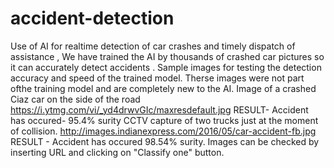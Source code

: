 # accident-detection
Use of AI for realtime detection of car crashes and timely dispatch of assistance , We have trained the AI by thousands of crashed car pictures so it can accurately detect accidents . 
Sample images for testing the detection accuracy and speed of the trained model. Therse images were not part ofthe training model and are completely new to the AI.
Image of a crashed Ciaz car on the side of the road https://i.ytmg.com/vi/_yd4drwvGIc/maxresdefault.jpg   RESULT-  Accident has occured- 95.4% surity
CCTV capture of two trucks just at the moment of collision. http://images.indianexpress.com/2016/05/car-accident-fb.jpg  RESULT - Accident has occured 98.54% surity.
Images can be checked by inserting URL and clicking on "Classify one" button.
